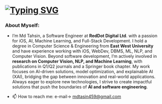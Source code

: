 #  [![Typing SVG](https://readme-typing-svg.herokuapp.com?color=%23F727A9&lines=Hi+there%2C+I'm+Tahsin)](https://git.io/typing-svg)

### About Myself:

- I’m Md Tahsin, a Software Engineer at **RedDot Digital Ltd**. with a passion for iOS, AI, Machine Learning, and Full-Stack Development. I hold a degree in Computer Science & Engineering from **East West University** and have experience working with iOS, WebDev, DBMS, ML, NLP, and Computer Vision. Beyond software development, I’m actively involved in **research on Computer Vision, NLP, and Machine Learning**, with publications in Q1/Q2 journals and a Springer book chapter. My work focuses on AI-driven solutions, model optimization, and explainable AI (XAI), bridging the gap between innovation and real-world applications. Always eager to explore new technologies, I strive to create impactful solutions that push the boundaries of **AI and software engineering**.
  
- 📫 How to reach me:
  e-mail-> mdtasin459@gmail.com




